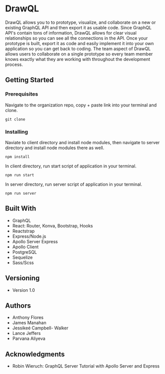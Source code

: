 # DrawQL

DrawQL allows you to to prototype, visualize, and collaborate on a new or existing GraphQL API and then export it as usable code. Since GraphQL API's contain tons of information, DrawQL allows for clear visual relationships so you can see all the connections in the API. Once your prototype is built, export it as code and easily implement it into your own application so you can get back to coding. The team aspect of DrawQL allows users to collaborate on a single prototype so every team member knows exactly what they are working with throughout the development process.


## Getting Started

### Prerequisites
Navigate to the organization repo, copy + paste link into your terminal and clone.


`git clone` 

### Installing
Naviate to client directory and install node modules, then navigate to server directory and install node modules there as well.

`npm install` 

In client directory, run start script of application in your terminal.

`npm run start` 

In server directory, run server script of application in your terminal.

`npm run server` 


## Built With
* GraphQL
* React: Router, Konva, Bootstrap, Hooks
* Reactstrap
* Express/Node.js
* Apollo Server Express
* Apollo Client
* PostgreSQL
* Sequelize
* Sass/Scss

## Versioning
* Version 1.0 

## Authors
 * Anthony Flores
 * James Manahan
 * Jessikeé Campbell- Walker
 * Lance Jeffers
 * Parvana Aliyeva

## Acknowledgments
  * Robin Wieruch: GraphQL Server Tutorial with Apollo Server and Express

